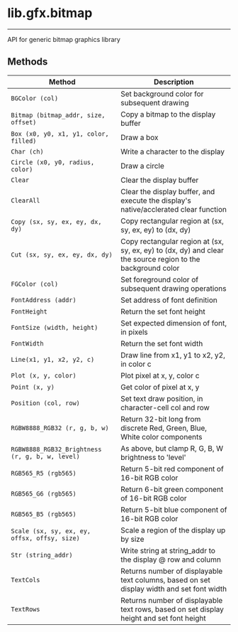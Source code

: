 # lib.gfx.bitmap
----------------

API for generic bitmap graphics library

## Methods

| Method                                        | Description                                                                                                   |
| ----------------------------------------------|-------------------------------------------------------------------------------------------------------------- |
|`BGColor (col)`                                | Set background color for subsequent drawing                                                                   |
|`Bitmap (bitmap_addr, size, offset)`           | Copy a bitmap to the display buffer                                                                           |
|`Box (x0, y0, x1, y1, color, filled)`          | Draw a box                                                                                                    |
|`Char (ch)`                                    | Write a character to the display                                                                              |
|`Circle (x0, y0, radius, color)`               | Draw a circle                                                                                                 |
|`Clear`                                        | Clear the display buffer                                                                                      |
|`ClearAll`                                     | Clear the display buffer, and execute the display's native/acclerated clear function                          |
|`Copy (sx, sy, ex, ey, dx, dy)`                | Copy rectangular region at (sx, sy, ex, ey) to (dx, dy)                                                       |
|`Cut (sx, sy, ex, ey, dx, dy)`                 | Copy rectangular region at (sx, sy, ex, ey) to (dx, dy) and clear the source region to the background color   |
|`FGColor (col)`                                | Set foreground color of subsequent drawing operations                                                         |
|`FontAddress (addr)`                           | Set address of font definition                                                                                |
|`FontHeight`                                   | Return the set font height                                                                                    |
|`FontSize (width, height)`                     | Set expected dimension of font, in pixels                                                                     |
|`FontWidth`                                    | Return the set font width                                                                                     |
|`Line(x1, y1, x2, y2, c)`                      | Draw line from x1, y1 to x2, y2, in color c                                                                   |
|`Plot (x, y, color)`                           | Plot pixel at x, y, color c                                                                                   |
|`Point (x, y)`                                 | Get color of pixel at x, y                                                                                    |
|`Position (col, row)`                          | Set text draw position, in character-cell col and row                                                         |
|`RGBW8888_RGB32 (r, g, b, w)`                  | Return 32-bit long from discrete Red, Green, Blue, White color components                                     |
|`RGBW8888_RGB32_Brightness (r, g, b, w, level)`| As above, but clamp R, G, B, W brightness to 'level'                                                          |
|`RGB565_R5 (rgb565)`                           | Return 5-bit red component of 16-bit RGB color                                                                |
|`RGB565_G6 (rgb565)`                           | Return 6-bit green component of 16-bit RGB color                                                              |
|`RGB565_B5 (rgb565)`                           | Return 5-bit blue component of 16-bit RGB color                                                               |
|`Scale (sx, sy, ex, ey, offsx, offsy, size)`   | Scale a region of the display up by size                                                                      |
|`Str (string_addr)`                            | Write string at string_addr to the display @ row and column                                                   |
|`TextCols`                                     | Returns number of displayable text columns, based on set display width and set font width                     |
|`TextRows`                                     | Returns number of displayable text rows, based on set display height and set font height                      |

